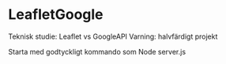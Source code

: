 # LeafletGoogle
Teknisk studie: Leaflet vs GoogleAPI
Varning: halvfärdigt projekt

Starta med godtyckligt kommando som Node server.js
